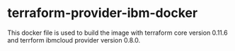 # terraform-provider-ibm-docker

This docker file is used to build the image with terraform core version 0.11.6 and terrform ibmcloud provider version 0.8.0.
